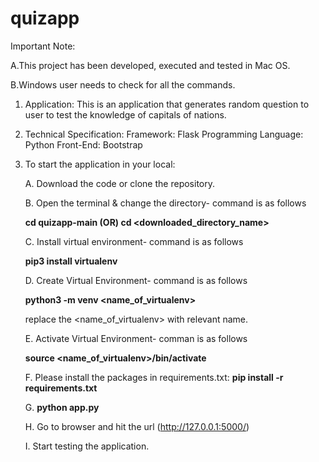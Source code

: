 # quizapp 

Important Note: 

A.This project has been developed, executed and tested in Mac OS.

B.Windows user needs to check for all the commands.

1. Application: This is an application that generates random question to user to test the knowledge of capitals of nations.
2. Technical Specification:
          Framework: Flask
          Programming Language: Python
          Front-End: Bootstrap
          


3. To start the application in your local:

   A. Download the code or clone the repository.
   
   B. Open the terminal & change the directory- command is as follows
   
   **cd quizapp-main (OR) cd <downloaded_directory_name>**
   
   
   C. Install virtual environment- command is as follows
      
      **pip3 install virtualenv**
   
   D. Create Virtual Environment- command is as follows
   
   **python3 -m venv <name_of_virtualenv>**
      
      replace the <name_of_virtualenv> with relevant name.
   
   E. Activate Virtual Environment- comman is as follows
   
   **source <name_of_virtualenv>/bin/activate**
   
   F. Please install the packages in requirements.txt: **pip install -r requirements.txt**
   
   G. **python app.py**
   
   H. Go to browser and hit the url (http://127.0.0.1:5000/)
   
   I. Start testing the application.
